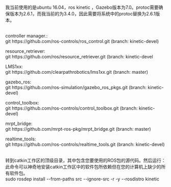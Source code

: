 <p> <br />我当前使用的是ubuntu 16.04，ros kinetic ，Gazebo版本为7.0。protoc需要确保版本为2.6.1，而我当前的为3.4.0，因此需要将系统中的protoc替换为2.6.1版本。</p>
<p><br /> controller manager.:<br /> 	git https://github.com/ros-controls/ros_control.git (branch: kinetic-devel)</p>
<p>resource_retriever:<br />	git https://github.com/ros/resource_retriever.git (branch: kinetic-devel</p>
<p>LMS1xx:<br />	git https://github.com/clearpathrobotics/lms1xx.git (branch: master)</p>
<p>gazebo_ros:<br />	git https://github.com/ros-simulation/gazebo_ros_pkgs.git (branch: kinetic-devel)</p>
<p>control_toolbox:<br />	git https://github.com/ros-controls/control_toolbox.git (branch: kinetic-devel)</p>
<p>mrpt_bridge:<br />	 git https://github.com/mrpt-ros-pkg/mrpt_bridge.git (branch: master)</p>
<p>realtime_tools:<br />	git https://github.com/ros-controls/realtime_tools.git (branch: kinetic-devel)</p>
<p><br />转到catkin工作区的顶级目录，其中包含您要使用的ROS包的源代码。然后运行：<br />此命令可以神奇地安装catkin工作区中的软件包所依赖但在您的计算机上缺少的所有软件包。<br />sudo rosdep install --from-paths src --ignore-src -r -y --rosdistro kinetic</p>